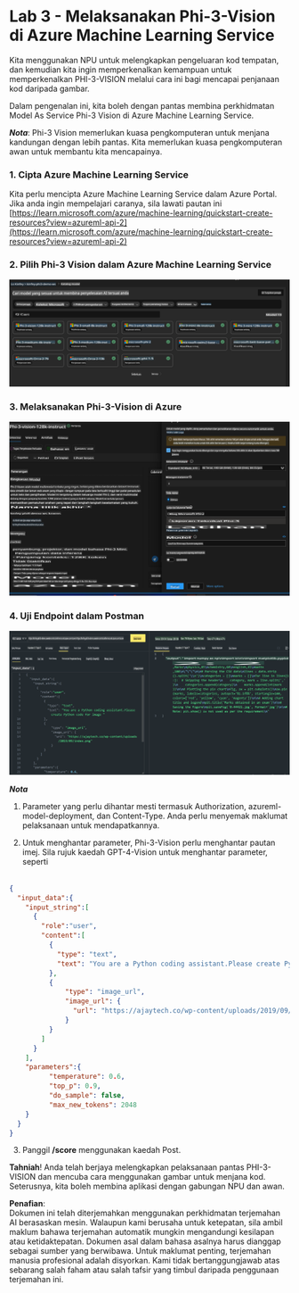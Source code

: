 # **Lab 3 - Melaksanakan Phi-3-Vision di Azure Machine Learning Service**

Kita menggunakan NPU untuk melengkapkan pengeluaran kod tempatan, dan kemudian kita ingin memperkenalkan kemampuan untuk memperkenalkan PHI-3-VISION melalui cara ini bagi mencapai penjanaan kod daripada gambar.

Dalam pengenalan ini, kita boleh dengan pantas membina perkhidmatan Model As Service Phi-3 Vision di Azure Machine Learning Service.

***Nota***: Phi-3 Vision memerlukan kuasa pengkomputeran untuk menjana kandungan dengan lebih pantas. Kita memerlukan kuasa pengkomputeran awan untuk membantu kita mencapainya.

### **1. Cipta Azure Machine Learning Service**

Kita perlu mencipta Azure Machine Learning Service dalam Azure Portal. Jika anda ingin mempelajari caranya, sila lawati pautan ini [https://learn.microsoft.com/azure/machine-learning/quickstart-create-resources?view=azureml-api-2](https://learn.microsoft.com/azure/machine-learning/quickstart-create-resources?view=azureml-api-2)

### **2. Pilih Phi-3 Vision dalam Azure Machine Learning Service**

![Katalog](../../../../../../../../../translated_images/vison_catalog.e04e9e5f2b6ff115fff30e793e54e617da07251c7b192e1a68e6b050917f45aa.ms.png)

### **3. Melaksanakan Phi-3-Vision di Azure**

![Laksana](../../../../../../../../../translated_images/vision_deploy.c0582d08b5d49675c643f3bedc04ae106957304f3cd4702406fa08bea80ba213.ms.png)

### **4. Uji Endpoint dalam Postman**

![Ujian](../../../../../../../../../translated_images/vision_test.fb4ff33607077153c7b5dcf37648dc5a9cb550824aeba89963e6b270314fc554.ms.png)

***Nota***

1. Parameter yang perlu dihantar mesti termasuk Authorization, azureml-model-deployment, dan Content-Type. Anda perlu menyemak maklumat pelaksanaan untuk mendapatkannya.

2. Untuk menghantar parameter, Phi-3-Vision perlu menghantar pautan imej. Sila rujuk kaedah GPT-4-Vision untuk menghantar parameter, seperti

```json

{
  "input_data":{
    "input_string":[
      {
        "role":"user",
        "content":[ 
          {
            "type": "text",
            "text": "You are a Python coding assistant.Please create Python code for image "
          },
          {
              "type": "image_url",
              "image_url": {
                "url": "https://ajaytech.co/wp-content/uploads/2019/09/index.png"
              }
          }
        ]
      }
    ],
    "parameters":{
          "temperature": 0.6,
          "top_p": 0.9,
          "do_sample": false,
          "max_new_tokens": 2048
    }
  }
}

```

3. Panggil **/score** menggunakan kaedah Post.

**Tahniah**! Anda telah berjaya melengkapkan pelaksanaan pantas PHI-3-VISION dan mencuba cara menggunakan gambar untuk menjana kod. Seterusnya, kita boleh membina aplikasi dengan gabungan NPU dan awan.

**Penafian**:  
Dokumen ini telah diterjemahkan menggunakan perkhidmatan terjemahan AI berasaskan mesin. Walaupun kami berusaha untuk ketepatan, sila ambil maklum bahawa terjemahan automatik mungkin mengandungi kesilapan atau ketidaktepatan. Dokumen asal dalam bahasa asalnya harus dianggap sebagai sumber yang berwibawa. Untuk maklumat penting, terjemahan manusia profesional adalah disyorkan. Kami tidak bertanggungjawab atas sebarang salah faham atau salah tafsir yang timbul daripada penggunaan terjemahan ini.
